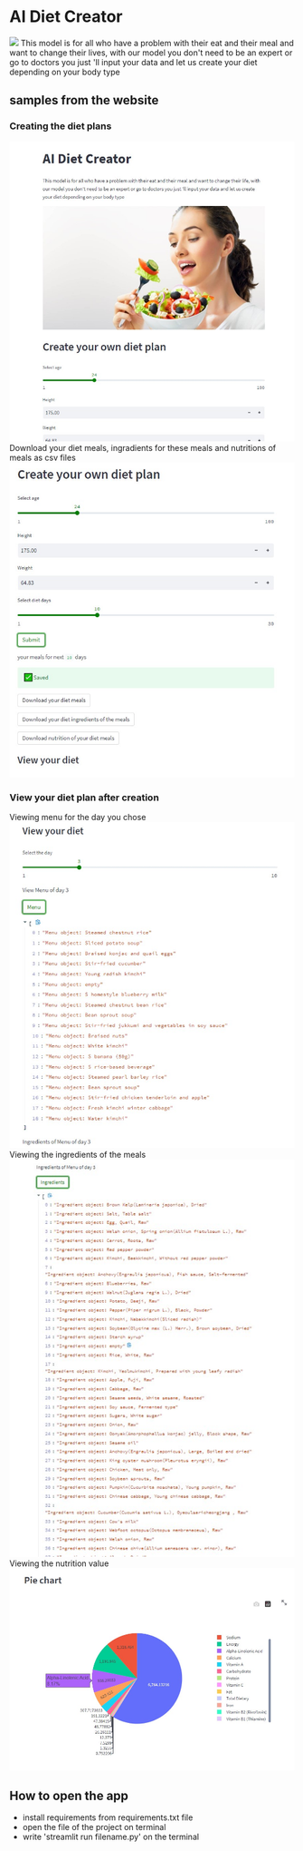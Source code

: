 # AI Diet Creator
![](https://dynaimage.cdn.cnn.com/cnn/c_fill,g_auto,w_1200,h_675,ar_16:9/https%3A%2F%2Fcdn.cnn.com%2Fcnnnext%2Fdam%2Fassets%2F220317153849-diet-culture-stock.jpg)
This model is for all who have a problem with their eat and their meal and want 
to change their lives, with our model you don't need to be an expert or go to 
doctors you just 'll input your data and let us create your diet depending on 
your body type

## samples from the website
### Creating the diet plans
![](web-images/1.jpg)
Download your diet meals, ingradients for these meals and nutritions of meals as csv files
![](web-images/2.jpg)

### View your diet plan after creation
Viewing menu for the day you chose
![](web-images/3.jpg)
Viewing the ingredients of the meals
![](web-images/4.jpg)
Viewing the nutrition value
![](web-images/5.jpg)

## How to open the app
- install requirements from requirements.txt file
- open the file of the project on terminal
- write 'streamlit run filename.py' on the terminal


